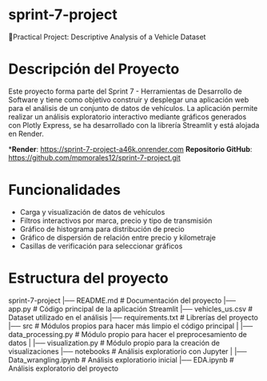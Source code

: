 # sprint-7-project
🚗Practical Project: Descriptive Analysis of a Vehicle Dataset

# Descripción del Proyecto
Este proyecto forma parte del Sprint 7 - Herramientas de Desarrollo de Software y tiene como objetivo construir y desplegar una aplicación web para el análisis de un conjunto de datos de vehículos. La aplicación permite realizar un análisis exploratorio interactivo mediante gráficos generados con Plotly Express, se ha desarrollado con la librería Streamlit y está alojada en Render.

***Render**: https://sprint-7-project-a46k.onrender.com
**Repositorio GitHub**: https://github.com/mpmorales12/sprint-7-project.git

# Funcionalidades
- Carga y visualización de datos de vehículos
- Filtros interactivos por marca, precio y tipo de transmisión
- Gráfico de histograma para distribución de precio 
- Gráfico de dispersión de relación entre precio y kilometraje
- Casillas de verificación para seleccionar gráficos

# Estructura del proyecto
sprint-7-project
|── README.md                   # Documentación del proyecto
|── app.py                      # Código principal de la aplicación Streamlit
|── vehicles_us.csv             # Dataset utilizado en el análisis
|── requirements.txt            # Librerías del proyecto
|── src                         # Módulos propios para hacer más limpio el código principal
|   |── data_processing.py      # Módulo propio para hacer el preprocesamiento de datos
|   |── visualization.py        # Módulo propio para la creación de visualizaciones
|── notebooks                   # Análisis exploratiorio con Jupyter
|   |── Data_wrangling.ipynb    # Análisis exploratiorio inicial
|── EDA.ipynb                   # Análisis exploratorio del proyecto         

